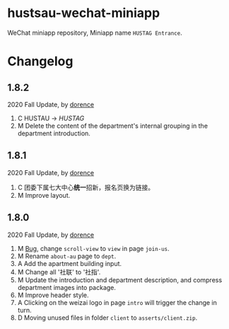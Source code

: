 # hustsau-wechat-miniapp

WeChat miniapp repository, Miniapp name `HUSTAG Entrance`.

# Changelog

## 1.8.2

2020 Fall Update, by [dorence](https://github.com/dorence)
1. C HUSTAU -> *HUSTAG*
2. M Delete the content of the department's internal grouping in the department introduction.

## 1.8.1

2020 Fall Update, by [dorence](https://github.com/dorence)

1. C 团委下属七大中心**统一**招新，报名页换为链接。
2. M Improve layout.

## 1.8.0

2020 Fall Update, by [dorence](https://github.com/dorence)

1. M [Bug](https://developers.weixin.qq.com/community/develop/doc/00024c21950428e7e85afdc9150000), change `scroll-view` to `view` in page `join-us`.
2. M Rename `about-au` page to `dept`.
3. A Add the apartment building input.
4. M Change all '社联' to '社指'.
5. M Update the introduction and department description, and compress department images into package.
6. M Improve header style.
7. A Clicking on the weizai logo in page `intro` will trigger the change in turn.
8. D Moving unused files in folder `client` to `asserts/client.zip`.
